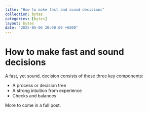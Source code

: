 ```yaml
---
title: "How to make fast and sound decisions"
collection: bytes
categories: [bytes]
layout: bytes
date: "2025-05-06 20:00:00 +0800"
---
```


# How to make fast and sound decisions

A fast, yet sound, decision consists of these three key components: 

- A process or decision tree
- A strong intuition from experience
- Checks and balances

More to come in a full post.
